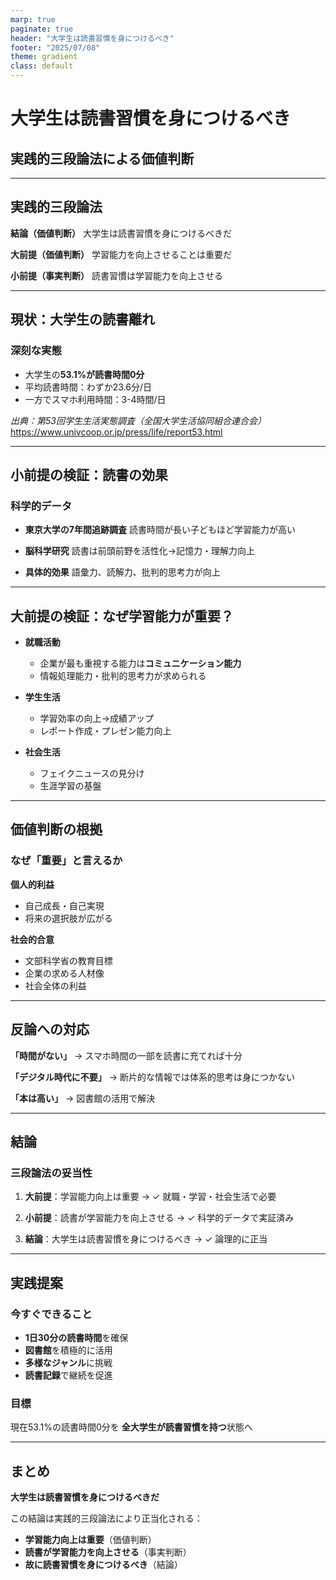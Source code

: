 ```yaml
---
marp: true
paginate: true
header: "大学生は読書習慣を身につけるべき"
footer: "2025/07/08"
theme: gradient
class: default
---
```


# 大学生は読書習慣を身につけるべき
## 実践的三段論法による価値判断

---

## 実践的三段論法

**結論（価値判断）**
大学生は読書習慣を身につけるべきだ

**大前提（価値判断）**
学習能力を向上させることは重要だ

**小前提（事実判断）**
読書習慣は学習能力を向上させる

---

## 現状：大学生の読書離れ

### 深刻な実態
- 大学生の**53.1%が読書時間0分**
- 平均読書時間：わずか23.6分/日
- 一方でスマホ利用時間：3-4時間/日

*出典：第53回学生生活実態調査（全国大学生活協同組合連合会）*
https://www.univcoop.or.jp/press/life/report53.html

---

## 小前提の検証：読書の効果

### 科学的データ
- **東京大学の7年間追跡調査**
  読書時間が長い子どもほど学習能力が高い

- **脳科学研究**
  読書は前頭前野を活性化→記憶力・理解力向上

- **具体的効果**
  語彙力、読解力、批判的思考力が向上

---

## 大前提の検証：なぜ学習能力が重要？

- **就職活動**
  - 企業が最も重視する能力は**コミュニケーション能力**
  - 情報処理能力・批判的思考力が求められる

- **学生生活**
  - 学習効率の向上→成績アップ
  - レポート作成・プレゼン能力向上

- **社会生活**
  - フェイクニュースの見分け
  - 生涯学習の基盤

---

## 価値判断の根拠

### なぜ「重要」と言えるか

**個人的利益**
- 自己成長・自己実現
- 将来の選択肢が広がる

**社会的合意**
- 文部科学省の教育目標
- 企業の求める人材像
- 社会全体の利益

---

## 反論への対応

**「時間がない」**
→ スマホ時間の一部を読書に充てれば十分

**「デジタル時代に不要」**
→ 断片的な情報では体系的思考は身につかない

**「本は高い」**
→ 図書館の活用で解決

---

## 結論

### 三段論法の妥当性

1. **大前提**：学習能力向上は重要
   → ✓ 就職・学習・社会生活で必要

2. **小前提**：読書が学習能力を向上させる
   → ✓ 科学的データで実証済み

3. **結論**：大学生は読書習慣を身につけるべき
   → ✓ 論理的に正当

---

## 実践提案

### 今すぐできること
- **1日30分の読書時間**を確保
- **図書館**を積極的に活用
- **多様なジャンル**に挑戦
- **読書記録**で継続を促進

### 目標
現在53.1%の読書時間0分を
**全大学生が読書習慣を持つ**状態へ

---

## まとめ

**大学生は読書習慣を身につけるべきだ**

この結論は実践的三段論法により正当化される：

- **学習能力向上は重要**（価値判断）
- **読書が学習能力を向上させる**（事実判断）
- **故に読書習慣を身につけるべき**（結論）
